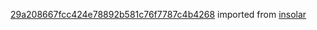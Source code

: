 [29a208667fcc424e78892b581c76f7787c4b4268](https://github.com/insolar/insolar/commit/29a208667fcc424e78892b581c76f7787c4b4268) imported from [insolar](https://github.com/insolar/insolar)
